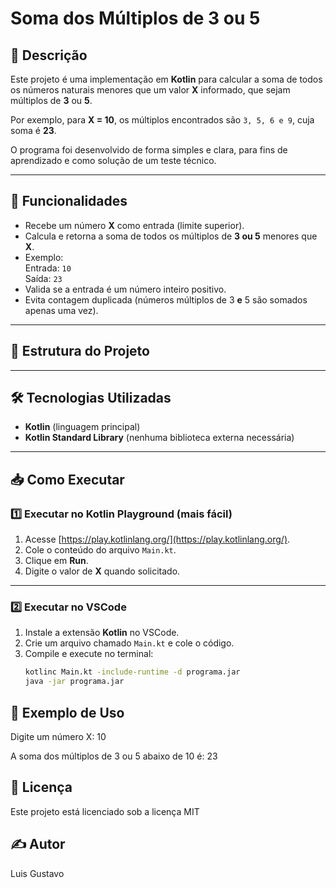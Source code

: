 # Soma dos Múltiplos de 3 ou 5

## 📌 Descrição
Este projeto é uma implementação em **Kotlin** para calcular a soma de todos os números naturais menores que um valor **X** informado, que sejam múltiplos de **3** ou **5**.

Por exemplo, para **X = 10**, os múltiplos encontrados são `3, 5, 6 e 9`, cuja soma é **23**.

O programa foi desenvolvido de forma simples e clara, para fins de aprendizado e como solução de um teste técnico.

---

## 🚀 Funcionalidades
- Recebe um número **X** como entrada (limite superior).
- Calcula e retorna a soma de todos os múltiplos de **3 ou 5** menores que **X**.
- Exemplo:  
  Entrada: `10`  
  Saída: `23`
- Valida se a entrada é um número inteiro positivo.
- Evita contagem duplicada (números múltiplos de 3 **e** 5 são somados apenas uma vez).

---

## 📂 Estrutura do Projeto



---

## 🛠 Tecnologias Utilizadas
- **Kotlin** (linguagem principal)
- **Kotlin Standard Library** (nenhuma biblioteca externa necessária)

---

## 📥 Como Executar

### 1️⃣ Executar no Kotlin Playground (mais fácil)
1. Acesse [https://play.kotlinlang.org/](https://play.kotlinlang.org/).
2. Cole o conteúdo do arquivo `Main.kt`.
3. Clique em **Run**.
4. Digite o valor de **X** quando solicitado.

---

### 2️⃣ Executar no VSCode
1. Instale a extensão **Kotlin** no VSCode.
2. Crie um arquivo chamado `Main.kt` e cole o código.
3. Compile e execute no terminal:
   ```bash
   kotlinc Main.kt -include-runtime -d programa.jar
   java -jar programa.jar

## 🧮 Exemplo de Uso

Digite um número X: 10  

A soma dos múltiplos de 3 ou 5 abaixo de 10 é: 23

## 📜 Licença
Este projeto está licenciado sob a licença MIT

## ✍ Autor
Luis Gustavo
